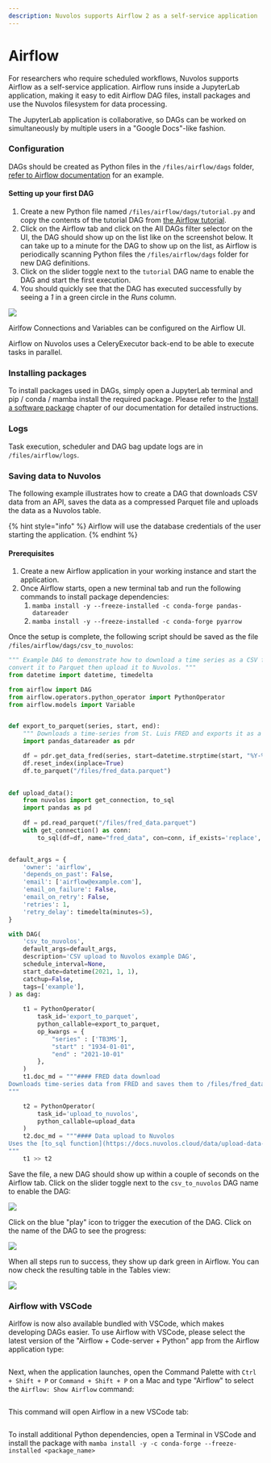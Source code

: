 ```yaml
---
description: Nuvolos supports Airflow 2 as a self-service application
---
```


# Airflow

For researchers who require scheduled workflows, Nuvolos supports Airflow as a self-service application. Airflow runs inside a JupyterLab application, making it easy to edit Airflow DAG files, install packages and use the Nuvolos filesystem for data processing.

The JupyterLab application is collaborative, so DAGs can be worked on simultaneously by multiple users in a "Google Docs"-like fashion.

### Configuration

DAGs should be created as Python files in the `/files/airflow/dags` folder, [refer to Airflow documentation](https://airflow.apache.org/docs/apache-airflow/stable/tutorial.html) for an example.

#### Setting up your first DAG

1. Create a new Python file named `/files/airflow/dags/tutorial.py` and copy the contents of the tutorial DAG from [the Airflow tutorial](https://airflow.apache.org/docs/apache-airflow/stable/tutorial.html#example-pipeline-definition).
2. Click on the Airflow tab and click on the All DAGs filter selector on the UI, the DAG should show up on the list like on the screenshot below. It can take up to a minute for the DAG to show up on the list, as Airflow is periodically scanning Python files the `/files/airflow/dags` folder for new DAG definitions.
3. Click on the slider toggle next to the `tutorial` DAG name to enable the DAG and start the first execution.
4. You should quickly see that the DAG has executed successfully by seeing a _1_ in a green circle in the _Runs_ column.

![](<../../.gitbook/assets/Screenshot 2021-11-02 at 10.31.07.png>)

Airlfow Connections and Variables can be configured on the Airflow UI.

Airflow on Nuvolos uses a CeleryExecutor back-end to be able to execute tasks in parallel.

### Installing packages

To install packages used in DAGs, simply open a JupyterLab terminal and pip / conda / mamba install the required package. Please refer to the [Install a software package](install-a-software-package.md) chapter of our documentation for detailed instructions.

### Logs

Task execution, scheduler and DAG bag update logs are in `/files/airflow/logs`.

### Saving data to Nuvolos

The following example illustrates how to create a DAG that downloads CSV data from an API, saves the data as a compressed Parquet file and uploads the data as a Nuvolos table.

{% hint style="info" %}
Airflow will use the database credentials of the user starting the application.
{% endhint %}

#### Prerequisites

1. Create a new Airflow application in your working instance and start the application.
2. Once Airflow starts, open a new terminal tab and run the following commands to install package dependencies:
   1. `mamba install -y --freeze-installed -c conda-forge pandas-datareader`
   2. `mamba install -y --freeze-installed -c conda-forge pyarrow`

Once the setup is complete, the following script should be saved as the file `/files/airflow/dags/csv_to_nuvolos`:

```python
""" Example DAG to demonstrate how to download a time series as a CSV file, 
convert it to Parquet then upload it to Nuvolos. """
from datetime import datetime, timedelta

from airflow import DAG
from airflow.operators.python_operator import PythonOperator
from airflow.models import Variable


def export_to_parquet(series, start, end):
    """ Downloads a time-series from St. Luis FRED and exports it as a Parquet file. """
    import pandas_datareader as pdr

    df = pdr.get_data_fred(series, start=datetime.strptime(start, "%Y-%m-%d"), end=datetime.strptime(end, "%Y-%m-%d"))
    df.reset_index(inplace=True)
    df.to_parquet("/files/fred_data.parquet")
    

def upload_data():
    from nuvolos import get_connection, to_sql
    import pandas as pd
    
    df = pd.read_parquet("/files/fred_data.parquet")
    with get_connection() as conn:
        to_sql(df=df, name="fred_data", con=conn, if_exists='replace', index=False)


default_args = {
    'owner': 'airflow',
    'depends_on_past': False,
    'email': ['airflow@example.com'],
    'email_on_failure': False,
    'email_on_retry': False,
    'retries': 1,
    'retry_delay': timedelta(minutes=5),
}

with DAG(
    'csv_to_nuvolos',
    default_args=default_args,
    description='CSV upload to Nuvolos example DAG',
    schedule_interval=None,
    start_date=datetime(2021, 1, 1),
    catchup=False,
    tags=['example'],
) as dag:
    
    t1 = PythonOperator(
        task_id='export_to_parquet',
        python_callable=export_to_parquet,
        op_kwargs = {
            "series" : ['TB3MS'],
            "start" : "1934-01-01",
            "end" : "2021-10-01"
        },
    )
    t1.doc_md = """#### FRED data download
Downloads time-series data from FRED and saves them to /files/fred_data.parquet.
"""

    t2 = PythonOperator(
        task_id='upload_to_nuvolos',
        python_callable=upload_data
    )
    t2.doc_md = """#### Data upload to Nuvolos
Uses the [to_sql function](https://docs.nuvolos.cloud/data/upload-data-to-nuvolos#1.-python) of the Nuvolos connector to upload the data as a Nuvolos table.
"""
    t1 >> t2
```

Save the file, a new DAG should show up within a couple of seconds on the Airflow tab. Click on the slider toggle next to the `csv_to_nuvolos` DAG name to enable the DAG:

![](<../../.gitbook/assets/Screenshot 2021-11-09 at 15.45.43.png>)

Click on the blue "play" icon to trigger the execution of the DAG. Click on the name of the DAG to see the progress:

![](<../../.gitbook/assets/Screenshot 2021-11-09 at 15.48.26.png>)

When all steps run to success, they show up dark green in Airflow. You can now check the resulting table in the Tables view:

![](<../../.gitbook/assets/Screenshot 2021-11-09 at 15.51.06.png>)

### Airflow with VSCode

Airlfow is now also available bundled with VSCode, which makes developing DAGs easier. To use Airflow with VSCode, please select the latest version of the "Airflow + Code-server + Python" app from the Airflow application type:

<figure><img src="../../.gitbook/assets/Screenshot 2022-11-03 at 13.31.14.png" alt=""><figcaption></figcaption></figure>

Next, when the application launches, open the Command Palette with `Ctrl + Shift + P` or `Command + Shift + P` on a Mac and type "Airflow" to select the `Airflow: Show Airflow` command:

<figure><img src="../../.gitbook/assets/Screenshot 2022-11-03 at 14.06.26.png" alt=""><figcaption></figcaption></figure>

This command will open Airflow in a new VSCode tab:

<figure><img src="../../.gitbook/assets/Screenshot 2022-11-03 at 14.33.51.png" alt=""><figcaption></figcaption></figure>

To install additional Python dependencies, open a Terminal in VSCode and install the package with `mamba install -y -c conda-forge --freeze-installed <package_name>`
